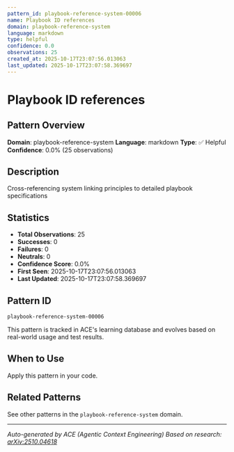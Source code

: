 ```yaml
---
pattern_id: playbook-reference-system-00006
name: Playbook ID references
domain: playbook-reference-system
language: markdown
type: helpful
confidence: 0.0
observations: 25
created_at: 2025-10-17T23:07:56.013063
last_updated: 2025-10-17T23:07:58.369697
---
```

# Playbook ID references

## Pattern Overview

**Domain**: playbook-reference-system
**Language**: markdown
**Type**: ✅ Helpful
**Confidence**: 0.0% (25 observations)

## Description

Cross-referencing system linking principles to detailed playbook specifications

## Statistics

- **Total Observations**: 25
- **Successes**: 0
- **Failures**: 0
- **Neutrals**: 0
- **Confidence Score**: 0.0%
- **First Seen**: 2025-10-17T23:07:56.013063
- **Last Updated**: 2025-10-17T23:07:58.369697

## Pattern ID

```
playbook-reference-system-00006
```

This pattern is tracked in ACE's learning database and evolves based on real-world usage and test results.

## When to Use

Apply this pattern in your code.

## Related Patterns

See other patterns in the `playbook-reference-system` domain.

---

*Auto-generated by ACE (Agentic Context Engineering)*
*Based on research: [arXiv:2510.04618](https://arxiv.org/abs/2510.04618)*
